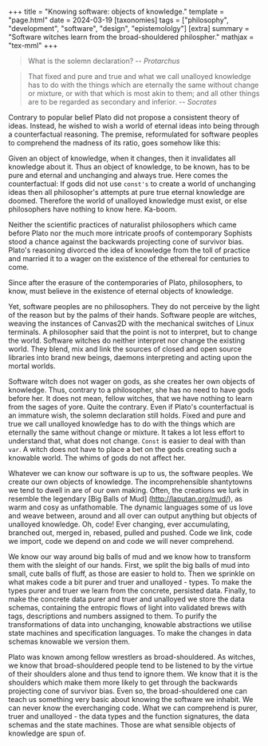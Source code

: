 +++
title = "Knowing software: objects of knowledge."
template = "page.html"
date = 2024-03-19
[taxonomies]
tags = ["philosophy", "development", "software", "design", "epistemololgy"]
[extra]
summary = "Software witches learn from the broad-shouldered philospher."
mathjax = "tex-mml"
+++


> What is the solemn declaration?
> -- <cite>Protarchus</cite>

> That fixed and pure and true and what we call unalloyed knowledge has to do with the things which are eternally the same without change or mixture, or with that which is most akin to them; and all other things are to be regarded as secondary and inferior.
> -- <cite>Socrates</cite>

Contrary to popular belief Plato did not propose a consistent theory of ideas. Instead, he wished to wish a world of eternal ideas into being through a counterfactual reasoning. The premise, reformulated for software peoples to comprehend the madness of its ratio, goes somehow like this:

Given an object of knowledge, when it changes, then it invalidates all knowledge about it. Thus an object of knowledge, to be known, has to be pure and eternal and unchanging and always true. 
Here comes the counterfactual: If gods did not use `const's` to create a world of unchanging ideas then all philosopher's attempts at pure true eternal knowledge are doomed. Therefore the world of unalloyed knowledge must exist, or else philosophers have nothing to know here. Ka-boom.

Neither the scientific practices of naturalist philosophers which came before Plato nor the much more intricate proofs of contemporary Sophists stood a chance against the backwards projecting cone of survivor bias. Plato's reasoning divorced the idea of knowledge from the toll of practice and married it to a wager on the existence of the ethereal for centuries to come.

Since after the erasure of the contemporaries of Plato, philosophers, to know, must believe in the existence of eternal objects of knowledge.

Yet, software peoples are no philosophers. They do not perceive by the light of the reason but by the palms of their hands. Software people are witches, weaving the instances of Canvas2D with the mechanical switches of Linux terminals. A philosopher said that the point is not to interpret, but to change the world. Software witches do neither interpret nor change the existing world. They blend, mix and link the sources of closed and open source libraries into brand new beings, daemons interpreting and acting upon the mortal worlds.

Software witch does not wager on gods, as she creates her own objects of knowledge. Thus, contrary to a philosopher, she has no need to have gods before her. It does not mean, fellow witches, that we have nothing to learn from the sages of yore. Quite the contrary. Even if Plato's counterfactual is an immature wish, the solemn declaration still holds. Fixed and pure and true we call unalloyed knowledge has to do with the things which are eternally the same without change or mixture. It takes a lot less effort to understand that, what does not change. `Const` is easier to deal with than `var`. A witch does not have to place a bet on the gods creating such a knowable world. The whims of gods do not affect her.

Whatever we can know our software is up to us, the software peoples. We create our own objects of knowledge. The incomprehensible shantytowns we tend to dwell in are of our own making. Often, the creations we lurk in resemble the legendary [Big Balls of Mud] (http://laputan.org/mud/), as warm and cosy as unfathomable. The dynamic languages some of us love and weave between, around and all over can output anything but objects of unalloyed knowledge. Oh, code! Ever changing, ever accumulating, branched out, merged in, rebased, pulled and pushed. Code we link, code we import, code we depend on and code we will never comprehend. 

We know our way around big balls of mud and we know how to transform them with the sleight of our hands. First, we split the big balls of mud into small, cute balls of fluff, as those are easier to hold to. Then we sprinkle on what makes code a bit purer and truer and unalloyed - types. To make the types purer and truer we learn from the concrete, persisted data. Finally, to make the concrete data purer and truer and unalloyed we store the data schemas, containing the entropic flows of light into validated brews with tags, descriptions and numbers assigned to them. To purify the transformations of data into unchanging, knowable abstractions we utilise state machines and specification languages. To make the changes in data schemas knowable we version them.

Plato was known among fellow wrestlers as broad-shouldered. As witches, we know that broad-shouldered people tend to be listened to by the virtue of their shoulders alone and thus tend to ignore them. We know that it is the shoulders which make them more likely to get through the backwards projecting cone of survivor bias. Even so, the broad-shouldered one can teach us something very basic about knowing the software we inhabit.  We can never know the everchanging code. What we can comprehend is purer, truer and unalloyed - the data types and the function signatures, the data schemas and the state machines. Those are what sensible objects of knowledge are spun of.
